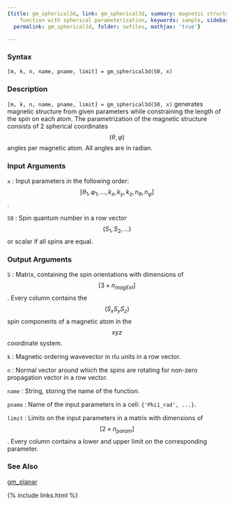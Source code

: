 ```yaml
---
{title: gm_spherical3d, link: gm_spherical3d, summary: magnetic structure constraint
    function with spherical parameterisation, keywords: sample, sidebar: sw_sidebar,
  permalink: gm_spherical3d, folder: swfiles, mathjax: 'true'}

---
```

  
### Syntax
  
`[m, k, n, name, pname, limit] = gm_spherical3d(S0, x)`
  
### Description
  
`[m, k, n, name, pname, limit] = gm_spherical3d(S0, x)` generates
magnetic structure from given parameters while constraining the length of
the spin on each atom. The parametrization of the magnetic structure
consists of 2 spherical coordinates $$(\theta,\varphi)$$ angles per
magnetic atom. All angles are in radian.
    
### Input Arguments
    
`x`
: Input parameters in the following order: 
  $$[\theta_1, \varphi_1, ... , k_x, k_y, k_z, n_\theta, n_\varphi]$$.
  
`S0`
: Spin quantum number in a row vector $$(S_1, S_2, ...)$$ or scalar if all
  spins are equal.
    
### Output Arguments
    
`S`
: Matrix, containing the spin orientations with dimensions of $$[3\times n_{magExt}]$$.
      Every column contains the $$(S_x S_y S_z)$$ spin components of
      a magnetic atom in the $$xyz$$ coordinate system.
 
`k`
: Magnetic ordering wavevector in rlu units in a row vector.
 
`n`
: Normal vector around which the spins are rotating for non-zero
      propagation vector in a row vector.
 
`name`
: String, storing the name of the function.
 
`pname`
: Name of the input parameters in a cell: `{'Phi1_rad', ...}`.
 
`limit`
: Limits on the input parameters in a matrix with dimensions of $$[2\times n_{param}]$$. Every
      column contains a lower and upper limit on the corresponding
      parameter.
    
### See Also
    
[gm_planar](gm_planar)

{% include links.html %}

